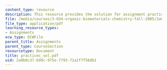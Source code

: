 ```yaml
---
content_type: resource
description: This resource provides the solution for assignment practice set C.
file: /media/courses/3-034-organic-biomaterials-chemistry-fall-2005/2a0b0c37b99c975e779371a1f7f56db1_practicec_sol.pdf
file_type: application/pdf
learning_resource_types:
- Assignments
ocw_type: OCWFile
parent_title: Assignments
parent_type: CourseSection
resourcetype: Document
title: practicec_sol.pdf
uid: 2a0b0c37-b99c-975e-7793-71a1f7f56db1
---
```

